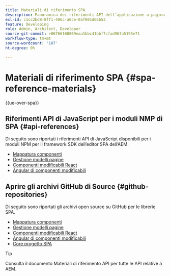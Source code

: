 ```yaml
---
title: Materiali di riferimento SPA
description: Panoramica dei riferimenti API dell’applicazione a pagina singola e degli archivi del codice sorgente
exl-id: c1cc2bd8-8ff1-406c-a0ce-0af001d66b53
feature: Developing
role: Admin, Architect, Developer
source-git-commit: e06766160009eaa1bbc41bbf7cfad967a5195e71
workflow-type: tm+mt
source-wordcount: '107'
ht-degree: 0%

---
```


# Materiali di riferimento SPA {#spa-reference-materials}

{{ue-over-spa}}

## Riferimenti API di JavaScript per i moduli NMP di SPA {#api-references}

Di seguito sono riportati i riferimenti API di JavaScript disponibili per i moduli NPM per il framework SDK dell’editor SPA dell’AEM.

* [Mappatura componenti](https://www.npmjs.com/package/@adobe/aem-spa-component-mapping)
* [Gestione modelli pagine](https://www.npmjs.com/package/@adobe/aem-spa-model-manager)
* [Componenti modificabili React](https://www.npmjs.com/package/@adobe/aem-react-editable-components)
* [Angular di componenti modificabili](https://www.npmjs.com/package/@adobe/aem-angular-editable-components)

## Aprire gli archivi GitHub di Source {#github-repositories}

Di seguito sono riportati gli archivi open source su GitHub per le librerie SPA.

* [Mappatura componenti](https://github.com/adobe/aem-spa-component-mapping)
* [Gestione modelli pagine](https://github.com/adobe/aem-spa-page-model-manager)
* [Componenti modificabili React](https://github.com/adobe/aem-react-editable-components)
* [Angular di componenti modificabili](https://github.com/adobe/aem-angular-editable-components)
* [Core progetto SPA](https://github.com/adobe/aem-spa-project-core)

>[!TIP]
>
>Consulta il documento Materiali di riferimento API per tutte le API relative a AEM.
